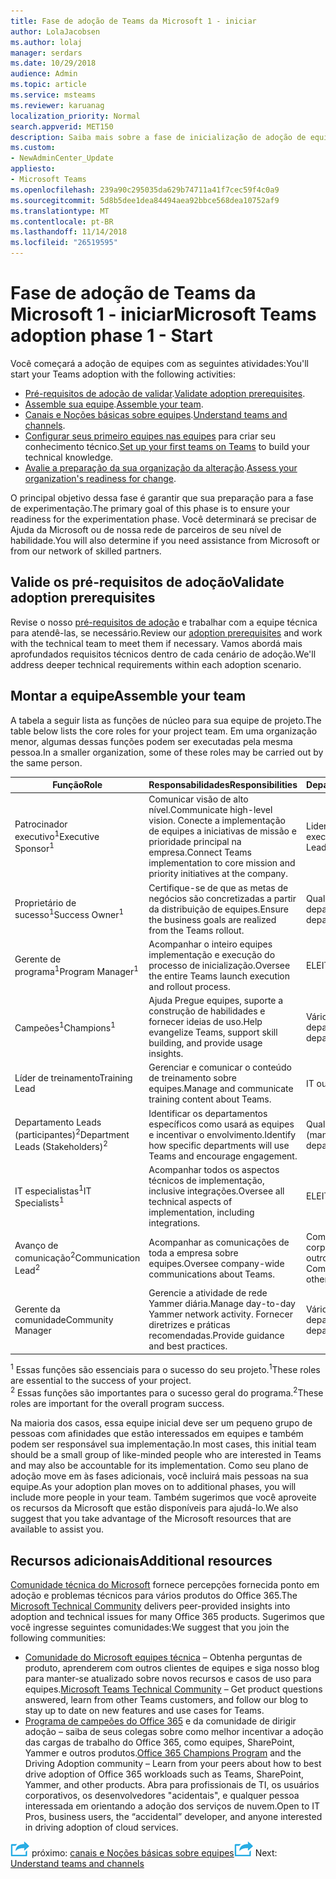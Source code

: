 ```yaml
---
title: Fase de adoção de Teams da Microsoft 1 - iniciar
author: LolaJacobsen
ms.author: lolaj
manager: serdars
ms.date: 10/29/2018
audience: Admin
ms.topic: article
ms.service: msteams
ms.reviewer: karuanag
localization_priority: Normal
search.appverid: MET150
description: Saiba mais sobre a fase de inicialização de adoção de equipes.
ms.custom:
- NewAdminCenter_Update
appliesto:
- Microsoft Teams
ms.openlocfilehash: 239a90c295035da629b74711a41f7cec59f4c0a9
ms.sourcegitcommit: 5d8b5dee1dea84494aea92bbce568dea10752af9
ms.translationtype: MT
ms.contentlocale: pt-BR
ms.lasthandoff: 11/14/2018
ms.locfileid: "26519595"
---
```

# <a name="microsoft-teams-adoption-phase-1---start"></a><span data-ttu-id="cbff3-103">Fase de adoção de Teams da Microsoft 1 - iniciar</span><span class="sxs-lookup"><span data-stu-id="cbff3-103">Microsoft Teams adoption phase 1 - Start</span></span>

<span data-ttu-id="cbff3-104">Você começará a adoção de equipes com as seguintes atividades:</span><span class="sxs-lookup"><span data-stu-id="cbff3-104">You'll start your Teams adoption with the following activities:</span></span>

- <span data-ttu-id="cbff3-105">[Pré-requisitos de adoção de validar](#validate-adoption-prerequisites).</span><span class="sxs-lookup"><span data-stu-id="cbff3-105">[Validate adoption prerequisites](#validate-adoption-prerequisites).</span></span>
- <span data-ttu-id="cbff3-106">[Assemble sua equipe](#assemble-your-team).</span><span class="sxs-lookup"><span data-stu-id="cbff3-106">[Assemble your team](#assemble-your-team).</span></span>
- <span data-ttu-id="cbff3-107">[Canais e Noções básicas sobre equipes](teams-adoption-understand-teams-and-channels.md).</span><span class="sxs-lookup"><span data-stu-id="cbff3-107">[Understand teams and channels](teams-adoption-understand-teams-and-channels.md).</span></span>
- <span data-ttu-id="cbff3-108">[Configurar seus primeiro equipes nas equipes](teams-adoption-your-first-teams.md) para criar seu conhecimento técnico.</span><span class="sxs-lookup"><span data-stu-id="cbff3-108">[Set up your first teams on Teams](teams-adoption-your-first-teams.md) to build your technical knowledge.</span></span>
- <span data-ttu-id="cbff3-109">[Avalie a preparação da sua organização da alteração](teams-adoption-assess-readiness.md).</span><span class="sxs-lookup"><span data-stu-id="cbff3-109">[Assess your organization's readiness for change](teams-adoption-assess-readiness.md).</span></span>

<span data-ttu-id="cbff3-110">O principal objetivo dessa fase é garantir que sua preparação para a fase de experimentação.</span><span class="sxs-lookup"><span data-stu-id="cbff3-110">The primary goal of this phase is to ensure your readiness for the experimentation phase.</span></span> <span data-ttu-id="cbff3-111">Você determinará se precisar de Ajuda da Microsoft ou de nossa rede de parceiros de seu nível de habilidade.</span><span class="sxs-lookup"><span data-stu-id="cbff3-111">You will also determine if you need assistance from Microsoft or from our network of skilled partners.</span></span>  

## <a name="validate-adoption-prerequisites"></a><span data-ttu-id="cbff3-112">Valide os pré-requisitos de adoção</span><span class="sxs-lookup"><span data-stu-id="cbff3-112">Validate adoption prerequisites</span></span>

<span data-ttu-id="cbff3-113">Revise o nosso [pré-requisitos de adoção](teams-adoption-get-started.md#adoption-prerequisites) e trabalhar com a equipe técnica para atendê-las, se necessário.</span><span class="sxs-lookup"><span data-stu-id="cbff3-113">Review our [adoption prerequisites](teams-adoption-get-started.md#adoption-prerequisites) and work with the technical team to meet them if necessary.</span></span> <span data-ttu-id="cbff3-114">Vamos abordá mais aprofundados requisitos técnicos dentro de cada cenário de adoção.</span><span class="sxs-lookup"><span data-stu-id="cbff3-114">We'll address deeper technical requirements within each adoption scenario.</span></span>

## <a name="assemble-your-team"></a><span data-ttu-id="cbff3-115">Montar a equipe</span><span class="sxs-lookup"><span data-stu-id="cbff3-115">Assemble your team</span></span>

<span data-ttu-id="cbff3-116">A tabela a seguir lista as funções de núcleo para sua equipe de projeto.</span><span class="sxs-lookup"><span data-stu-id="cbff3-116">The table below lists the core roles for your project team.</span></span> <span data-ttu-id="cbff3-117">Em uma organização menor, algumas dessas funções podem ser executadas pela mesma pessoa.</span><span class="sxs-lookup"><span data-stu-id="cbff3-117">In a smaller organization, some of these roles may be carried out by the same person.</span></span>

| <span data-ttu-id="cbff3-118">Função</span><span class="sxs-lookup"><span data-stu-id="cbff3-118">Role</span></span> | <span data-ttu-id="cbff3-119">Responsabilidades</span><span class="sxs-lookup"><span data-stu-id="cbff3-119">Responsibilities</span></span> | <span data-ttu-id="cbff3-120">Departamento</span><span class="sxs-lookup"><span data-stu-id="cbff3-120">Department</span></span> |
| ---- | ---------------- | ---------- |
| <span data-ttu-id="cbff3-121">Patrocinador executivo<sup>1</sup></span><span class="sxs-lookup"><span data-stu-id="cbff3-121">Executive Sponsor<sup>1</sup></span></span> | <span data-ttu-id="cbff3-122">Comunicar visão de alto nível.</span><span class="sxs-lookup"><span data-stu-id="cbff3-122">Communicate high-level vision.</span></span> <span data-ttu-id="cbff3-123">Conecte a implementação de equipes a iniciativas de missão e prioridade principal na empresa.</span><span class="sxs-lookup"><span data-stu-id="cbff3-123">Connect Teams implementation to core mission and priority initiatives at the company.</span></span> | <span data-ttu-id="cbff3-124">Liderança executiva</span><span class="sxs-lookup"><span data-stu-id="cbff3-124">Executive Leadership</span></span> |
| <span data-ttu-id="cbff3-125">Proprietário de sucesso<sup>1</sup></span><span class="sxs-lookup"><span data-stu-id="cbff3-125">Success Owner<sup>1</sup></span></span> | <span data-ttu-id="cbff3-126">Certifique-se de que as metas de negócios são concretizadas a partir da distribuição de equipes.</span><span class="sxs-lookup"><span data-stu-id="cbff3-126">Ensure the business goals are realized from the Teams rollout.</span></span> | <span data-ttu-id="cbff3-127">Qualquer departamento</span><span class="sxs-lookup"><span data-stu-id="cbff3-127">Any department</span></span> |
| <span data-ttu-id="cbff3-128">Gerente de programa<sup>1</sup></span><span class="sxs-lookup"><span data-stu-id="cbff3-128">Program Manager<sup>1</sup></span></span> | <span data-ttu-id="cbff3-129">Acompanhar o inteiro equipes implementação e execução do processo de inicialização.</span><span class="sxs-lookup"><span data-stu-id="cbff3-129">Oversee the entire Teams launch execution and rollout process.</span></span> | <span data-ttu-id="cbff3-130">ELE</span><span class="sxs-lookup"><span data-stu-id="cbff3-130">IT</span></span> |
| <span data-ttu-id="cbff3-131">Campeões<sup>1</sup></span><span class="sxs-lookup"><span data-stu-id="cbff3-131">Champions<sup>1</sup></span></span> | <span data-ttu-id="cbff3-132">Ajuda Pregue equipes, suporte a construção de habilidades e fornecer ideias de uso.</span><span class="sxs-lookup"><span data-stu-id="cbff3-132">Help evangelize Teams, support skill building, and provide usage insights.</span></span> | <span data-ttu-id="cbff3-133">Vários departamentos</span><span class="sxs-lookup"><span data-stu-id="cbff3-133">Multiple departments</span></span> |
| <span data-ttu-id="cbff3-134">Líder de treinamento</span><span class="sxs-lookup"><span data-stu-id="cbff3-134">Training Lead</span></span> | <span data-ttu-id="cbff3-135">Gerenciar e comunicar o conteúdo de treinamento sobre equipes.</span><span class="sxs-lookup"><span data-stu-id="cbff3-135">Manage and communicate training content about Teams.</span></span> | <span data-ttu-id="cbff3-136">IT ou outros</span><span class="sxs-lookup"><span data-stu-id="cbff3-136">IT or other</span></span> |
| <span data-ttu-id="cbff3-137">Departamento Leads (participantes)<sup>2</sup></span><span class="sxs-lookup"><span data-stu-id="cbff3-137">Department Leads (Stakeholders)<sup>2</sup></span></span> | <span data-ttu-id="cbff3-138">Identificar os departamentos específicos como usará as equipes e incentivar o envolvimento.</span><span class="sxs-lookup"><span data-stu-id="cbff3-138">Identify how specific departments will use Teams and encourage engagement.</span></span> | <span data-ttu-id="cbff3-139">Qualquer departamento (management)</span><span class="sxs-lookup"><span data-stu-id="cbff3-139">Any department (management)</span></span> |
| <span data-ttu-id="cbff3-140">IT especialistas<sup>1</sup></span><span class="sxs-lookup"><span data-stu-id="cbff3-140">IT Specialists<sup>1</sup></span></span> | <span data-ttu-id="cbff3-141">Acompanhar todos os aspectos técnicos de implementação, inclusive integrações.</span><span class="sxs-lookup"><span data-stu-id="cbff3-141">Oversee all technical aspects of implementation, including integrations.</span></span> | <span data-ttu-id="cbff3-142">ELE</span><span class="sxs-lookup"><span data-stu-id="cbff3-142">IT</span></span> |
| <span data-ttu-id="cbff3-143">Avanço de comunicação<sup>2</sup></span><span class="sxs-lookup"><span data-stu-id="cbff3-143">Communication Lead<sup>2</sup></span></span> | <span data-ttu-id="cbff3-144">Acompanhar as comunicações de toda a empresa sobre equipes.</span><span class="sxs-lookup"><span data-stu-id="cbff3-144">Oversee company-wide communications about Teams.</span></span> | <span data-ttu-id="cbff3-145">Comunicações corporativas, IT, ou outros</span><span class="sxs-lookup"><span data-stu-id="cbff3-145">Corporate Communications, IT, or other</span></span> |
| <span data-ttu-id="cbff3-146">Gerente da comunidade</span><span class="sxs-lookup"><span data-stu-id="cbff3-146">Community Manager</span></span> | <span data-ttu-id="cbff3-147">Gerencie a atividade de rede Yammer diária.</span><span class="sxs-lookup"><span data-stu-id="cbff3-147">Manage day-to-day Yammer network activity.</span></span> <span data-ttu-id="cbff3-148">Fornecer diretrizes e práticas recomendadas.</span><span class="sxs-lookup"><span data-stu-id="cbff3-148">Provide guidance and best practices.</span></span> | <span data-ttu-id="cbff3-149">Vários departamentos</span><span class="sxs-lookup"><span data-stu-id="cbff3-149">Multiple departments</span></span> |

<span data-ttu-id="cbff3-150"><sup>1</sup> Essas funções são essenciais para o sucesso do seu projeto.</span><span class="sxs-lookup"><span data-stu-id="cbff3-150"><sup>1</sup>These roles are essential to the success of your project.</span></span></br>
<span data-ttu-id="cbff3-151"><sup>2</sup> Essas funções são importantes para o sucesso geral do programa.</span><span class="sxs-lookup"><span data-stu-id="cbff3-151"><sup>2</sup>These roles are important for the overall program success.</span></span>

<span data-ttu-id="cbff3-152">Na maioria dos casos, essa equipe inicial deve ser um pequeno grupo de pessoas com afinidades que estão interessados em equipes e também podem ser responsável sua implementação.</span><span class="sxs-lookup"><span data-stu-id="cbff3-152">In most cases, this initial team should be a small group of like-minded people who are interested in Teams and may also be accountable for its implementation.</span></span> <span data-ttu-id="cbff3-153">Como seu plano de adoção move em às fases adicionais, você incluirá mais pessoas na sua equipe.</span><span class="sxs-lookup"><span data-stu-id="cbff3-153">As your adoption plan moves on to additional phases, you will include more people in your team.</span></span> <span data-ttu-id="cbff3-154">Também sugerimos que você aproveite os recursos da Microsoft que estão disponíveis para ajudá-lo.</span><span class="sxs-lookup"><span data-stu-id="cbff3-154">We also suggest that you take advantage of the Microsoft resources that are available to assist you.</span></span> 

## <a name="additional-resources"></a><span data-ttu-id="cbff3-155">Recursos adicionais</span><span class="sxs-lookup"><span data-stu-id="cbff3-155">Additional resources</span></span>

<span data-ttu-id="cbff3-156">[Comunidade técnica do Microsoft](https://aka.ms/TechCommunity) fornece percepções fornecida ponto em adoção e problemas técnicos para vários produtos do Office 365.</span><span class="sxs-lookup"><span data-stu-id="cbff3-156">The [Microsoft Technical Community](https://aka.ms/TechCommunity) delivers peer-provided insights into adoption and technical issues for many Office 365 products.</span></span> <span data-ttu-id="cbff3-157">Sugerimos que você ingresse seguintes comunidades:</span><span class="sxs-lookup"><span data-stu-id="cbff3-157">We suggest that you join the following communities:</span></span>

- <span data-ttu-id="cbff3-158">[Comunidade do Microsoft equipes técnica](https://aka.ms/TeamsCommunity) – Obtenha perguntas de produto, aprenderem com outros clientes de equipes e siga nosso blog para manter-se atualizado sobre novos recursos e casos de uso para equipes.</span><span class="sxs-lookup"><span data-stu-id="cbff3-158">[Microsoft Teams Technical Community](https://aka.ms/TeamsCommunity) – Get product questions answered, learn from other Teams customers, and follow our blog to stay up to date on new features and use cases for Teams.</span></span> 
- <span data-ttu-id="cbff3-159">[Programa de campeões do Office 365](https://aka.ms/O365Champions) e da comunidade de dirigir adoção – saiba de seus colegas sobre como melhor incentivar a adoção das cargas de trabalho do Office 365, como equipes, SharePoint, Yammer e outros produtos.</span><span class="sxs-lookup"><span data-stu-id="cbff3-159">[Office 365 Champions Program](https://aka.ms/O365Champions) and the Driving Adoption community – Learn from your peers about how to best drive adoption of Office 365 workloads such as Teams, SharePoint, Yammer, and other products.</span></span> <span data-ttu-id="cbff3-160">Abra para profissionais de TI, os usuários corporativos, os desenvolvedores "acidentais", e qualquer pessoa interessada em orientando a adoção dos serviços de nuvem.</span><span class="sxs-lookup"><span data-stu-id="cbff3-160">Open to IT Pros, business users, the “accidental” developer, and anyone interested in driving adoption of cloud services.</span></span>  


<span data-ttu-id="cbff3-161">![Ícone de etapas próximo](media/teams-adoption-next-icon.png) próximo: [canais e Noções básicas sobre equipes](teams-adoption-understand-teams-and-channels.md)</span><span class="sxs-lookup"><span data-stu-id="cbff3-161">![Next Steps icon](media/teams-adoption-next-icon.png) Next: [Understand teams and channels](teams-adoption-understand-teams-and-channels.md)</span></span>